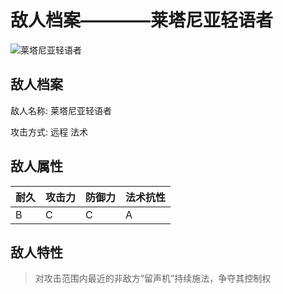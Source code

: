 # 敌人档案————莱塔尼亚轻语者

![莱塔尼亚轻语者](./eneIcons/莱塔尼亚轻语者.png)

## 敌人档案

敌人名称: 莱塔尼亚轻语者

攻击方式: 远程 法术

## 敌人属性

| 耐久      | 攻击力  | 防御力 | 法术抗性 |
|---------|------|-----|------|
| B | C | C | A |

## 敌人特性
> 对攻击范围内最近的非敌方“留声机”持续施法，争夺其控制权
